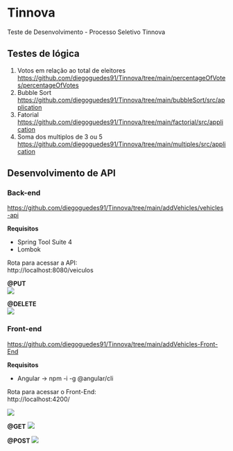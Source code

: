 # Tinnova
Teste de Desenvolvimento - Processo Seletivo Tinnova

## Testes de lógica 

1. Votos em relação ao total de eleitores <br>
https://github.com/diegoguedes91/Tinnova/tree/main/percentageOfVotes/percentageOfVotes
2. Bubble Sort <br>
https://github.com/diegoguedes91/Tinnova/tree/main/bubbleSort/src/application
3. Fatorial<br>
https://github.com/diegoguedes91/Tinnova/tree/main/factorial/src/application
4. Soma dos multiplos de 3 ou 5<br>
https://github.com/diegoguedes91/Tinnova/tree/main/multiples/src/application

## Desenvolvimento de API
### Back-end 
https://github.com/diegoguedes91/Tinnova/tree/main/addVehicles/vehicles-api

**Requisitos**
* Spring Tool Suite 4
* Lombok

Rota para acessar a API:<br>
http://localhost:8080/veiculos

**@PUT**<br> 
![](https://github.com/diegoguedes91/Tinnova/blob/main/img/back-end-put.JPG)

**@DELETE**<br> 
![](https://github.com/diegoguedes91/Tinnova/blob/main/img/back-end-delete.JPG)

### Front-end
https://github.com/diegoguedes91/Tinnova/tree/main/addVehicles-Front-End


**Requisitos**
* Angular -> npm -i -g @angular/cli

Rota para acessar o Front-End:<br>
http://localhost:4200/

![](https://github.com/diegoguedes91/Tinnova/blob/main/img/front-end-home.JPG)

**@GET**
![](https://github.com/diegoguedes91/Tinnova/blob/main/img/front-end-veiculos.JPG)

**@POST**
![](https://github.com/diegoguedes91/Tinnova/blob/main/img/front-end-cadastro.JPG)

